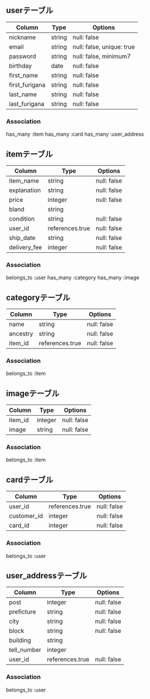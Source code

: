 ## userテーブル
|Column|Type|Options|
|------|----|-------|
|nickname|string|null: false|
|email|string|null: false, unique: true|
|password|string|null: false, minimum7|
|birthday|date|null: false|
|first_name|string|null: false|
|first_furigana|string|null: false|
|last_name|string|null: false|
|last_furigana|string|null: false|

### Association
has_many :item
has_many :card
has_many :user_address


## itemテーブル
|Column|Type|Options|
|------|----|-------|
|item_name|string|null: false|
|explanation|string|null: false|
|price|integer|null: false|
|bland|string|
|condition|string|null: false|
|user_id|references.true|null: false|
|ship_date|string|null: false|
|delivery_fee|integer|null: false|

### Association
belongs_to :user
has_many :category
has_many :image


## categoryテーブル
|Column|Type|Options|
|------|----|-------|
|name|string|null: false|
|ancestry|string|null: false|
|item_id|references.true|null: false|

### Association
belongs_to :item


## imageテーブル
|Column|Type|Options|
|------|----|-------|
|item_id|integer|null: false|
|image|string|null: false|

### Association
belongs_to :item


## cardテーブル
|Column|Type|Options|
|------|----|-------|
|user_id|references.true|null: false|
|customer_id|integer|null: false|
|card_id|integer|null: false|

### Association
belongs_to :user


## user_addressテーブル
|Column|Type|Options|
|------|----|-------|
|post|integer|null: false|
|preficture|string|null: false|
|city|string|null: false|
|block|string|null: false|
|building|string|
|tell_number|integer|
|user_id|references.true|null: false|

### Association
belongs_to :user
